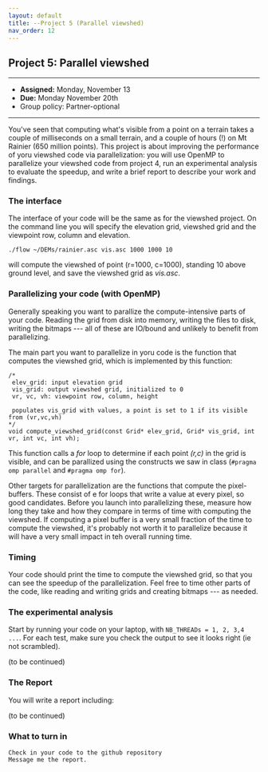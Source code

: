 ```yaml
---
layout: default 
title: --Project 5 (Parallel viewshed)
nav_order: 12
---
```


## Project 5:  Parallel viewshed    


*** 
* __Assigned:__ Monday, November 13
* __Due:__ Monday  November 20th  
* Group policy: Partner-optional

***

You've seen that computing what's visible from a point on a terrain takes a couple of milliseconds on a small terrain, and a couple of hours (!) on Mt Rainier (650 million points).  This project is about  improving the performance of yoru viewshed code via parallelization: you will use OpenMP to parallelize your viewshed code from project 4, run an experimental analysis to evaluate the speedup, and write a brief report to describe your work and findings. 




### The interface 

The interface of your code will be the same as for the viewshed
project. On the command line you will specify the elevation grid,
viewshed grid and the viewpoint row, column and elevation.

```
./flow ~/DEMs/rainier.asc vis.asc 1000 1000 10 
```
will compute the viewshed of point (r=1000, c=1000), standing 10 above
ground level, and save the viewshed grid as _vis.asc_.


### Parallelizing your code (with OpenMP)

Generally speaking you want to parallize the compute-intensive parts of your
code. Reading the grid from disk into memory, writing the files to
disk, writing the bitmaps --- all of these are IO/bound and unlikely
to benefit from parallelizing.

The main part you want to parallelize in yoru code is the function that 
computes the viewshed grid, which is implemented by this function:

```
/* 
 elev_grid: input elevation grid
 vis_grid: output viewshed grid, initialized to 0
 vr, vc, vh: viewpoint row, column, height

 populates vis_grid with values, a point is set to 1 if its visible from (vr,vc,vh)
*/
void compute_viewshed_grid(const Grid* elev_grid, Grid* vis_grid, int vr, int vc, int vh);

```

This function calls a _for_ loop to determine if each point _(r,c)_ in
the grid is visible, and can be parallized using the constructs we saw
in class (```#pragma omp parallel``` and ```#pragma omp for```).

Other targets for parallelization are the functions that compute the
pixel-buffers. These consist of e for loops that write a value at
every pixel, so good candidates. Before you launch into parallelizing
these, measure how long they take and how they compare in terms of
time with computing the viewshed. If computing a pixel buffer is a
very small fraction of the time to compute the viewshed, it's probably
not worth it to parallelize because it will have a very small impact
in teh overall running time.


### Timing

Your code should print the time to compute the viewshed grid, so that
you can see the speedup of the parallelization.  Feel free to time
other parts of the code, like reading and writing grids and creating
bitmaps --- as needed.



### The experimental analysis

Start by running your code  on your laptop,  with ```NB_THREADs = 1, 2, 3,4 ...```.
For each test, make sure you check  the output to see it looks right (ie not scrambled). 

(to be continued) 


### The Report

You will write a report including:


(to be continued)



### What to turn in

    Check in your code to the github repository
    Message me the report.


